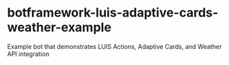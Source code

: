 # botframework-luis-adaptive-cards-weather-example
Example bot that demonstrates LUIS Actions, Adaptive Cards, and Weather API integration
